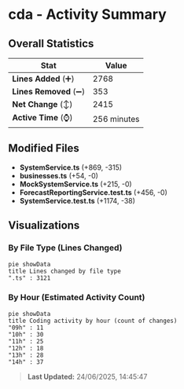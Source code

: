 # cda - Activity Summary 

## Overall Statistics

| Stat                   | Value                                                             |
| ---------------------- | ----------------------------------------------------------------- |
| **Lines Added** (➕)   | 2768                                          |
| **Lines Removed** (➖) | 353                                        |
| **Net Change** (↕)    | 2415                |
| **Active Time** (⌚)   | 256 minutes |


## Modified Files
- **SystemService.ts** (+869, -315)
- **businesses.ts** (+54, -0)
- **MockSystemService.ts** (+215, -0)
- **ForecastReportingService.test.ts** (+456, -0)
- **SystemService.test.ts** (+1174, -38)

## Visualizations

### By File Type (Lines Changed)

```mermaid
pie showData
title Lines changed by file type
".ts" : 3121
```

### By Hour (Estimated Activity Count)

```mermaid
pie showData
title Coding activity by hour (count of changes)
"09h" : 11
"10h" : 30
"11h" : 25
"12h" : 18
"13h" : 28
"14h" : 37
```


> **Last Updated:** 24/06/2025, 14:45:47